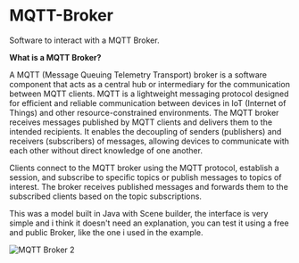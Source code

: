 # MQTT-Broker
Software to interact with a MQTT Broker.

__What is a MQTT Broker?__

A MQTT (Message Queuing Telemetry Transport) broker is a software component that acts as a central hub or intermediary for the communication between MQTT clients. MQTT is a lightweight messaging protocol designed for efficient and reliable communication between devices in IoT (Internet of Things) and other resource-constrained environments.
The MQTT broker receives messages published by MQTT clients and delivers them to the intended recipients. It enables the decoupling of senders (publishers) and receivers (subscribers) of messages, allowing devices to communicate with each other without direct knowledge of one another.

Clients connect to the MQTT broker using the MQTT protocol, establish a session, and subscribe to specific topics or publish messages to topics of interest. The broker receives published messages and forwards them to the subscribed clients based on the topic subscriptions.

This was a model built in Java with Scene builder, the interface is very simple and i think it doesn't need an explanation, you can test it using a free and public Broker, like the one i used in the example.

![MQTT Broker 2](https://github.com/RicardoFamiliar/MQTT-Broker/assets/117604174/e3b3da76-5e38-443b-9cbe-03392e175ee2)
